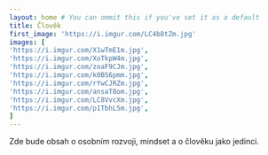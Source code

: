 ```yaml
---
layout: home # You can ommit this if you've set it as a default
title: Člověk
first_image: 'https://i.imgur.com/LC4b8tZm.jpg'
images: [
'https://i.imgur.com/X1wTmE1m.jpg',
'https://i.imgur.com/XoTkpW4m.jpg',
'https://i.imgur.com/zoaF9CJm.jpg',
'https://i.imgur.com/k0BS6pmm.jpg',
'https://i.imgur.com/rYwCJRZm.jpg',
'https://i.imgur.com/ansaT8om.jpg',
'https://i.imgur.com/LC8VvcXm.jpg',
'https://i.imgur.com/p1TbhL5m.jpg',
]
---
```


Zde bude obsah o osobním rozvoji, mindset a o člověku jako jedinci.
